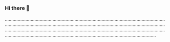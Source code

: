 ### Hi there 👋

.........................................................................................................................................................................................................................................................................................................................................................................................................................................................................................................
